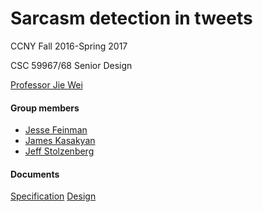 # Sarcasm detection in tweets

CCNY Fall 2016-Spring 2017

CSC 59967/68 Senior Design

[Professor Jie Wei](http://www-cs.engr.ccny.cuny.edu/~csjie/)

#### Group members

* [Jesse Feinman](https://github.com/jessefeinman)
* [James Kasakyan](https://github.com/JKasakyan)
* [Jeff Stolzenberg](https://github.com/jsstolze)

#### Documents

[Specification](https://drive.google.com/file/d/0B2x-3KrueUw1OTBLeldSdWVCQU0/view?usp=sharing)
[Design](https://drive.google.com/open?id=0B2x-3KrueUw1SDRRSlZOQkNUZ0k)
